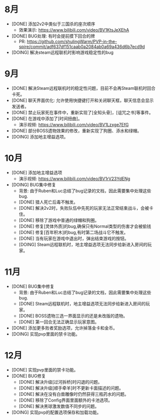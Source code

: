 # 8月
- [DONE] 添加2v2中类似于三国杀的座次顺序
    - 效果演示: https://www.bilibili.com/video/BV1KtsJeXEhA
- [DONE] BUG处理: 有时会提前摸下回合的牌
    - PR: https://github.com/shulingWarm/PVP-in-the-spire/commit/adf637df151caab0a2084ab0a69a436d6b7ecd9d
- [DOING] 解决steam远程联机时影响游戏稳定性的bug

# 9月
- [DONE] 解决Steam远程联机时的稳定性问题，目前不会再Steam联机时回合卡死。
- [DONE] 聊天界面优化: 允许使用快捷键打开和关闭聊天框，聊天信息会显示发送者。
- [DONE] 禁止玩家死在事件中，重新实现了[全知头骨]，[诅咒之书]等事件。
- [DONE] 在游戏中添加了[时间扭曲]。
    - 演示视频: https://www.bilibili.com/video/BV1Lzxge7EfG
- [DONE] 部分BOSS遗物效果的修改，重新实现了狗圈、添水和绿帽。
- [DOING] 添加地主增益选项。

# 10月
- [DONE] 添加地主增益选项
    - 演示视频: https://www.bilibili.com/video/BV1rV23YdENg
- [DOING] BUG集中修复
    - 背景: 由于Ruben和Luc总结了bug记录的文档，因此需要集中处理这些bug.
    - [DONE] 猎人死亡后毒不触发。
    - [DONE] 解决2v2时，失败队伍中先死的玩家无法正常结束战斗，会被卡住。
    - [DONE] 移除了游戏中普通的绿帽和狗圈。
    - [DONE] 修复[灵体外质]的bug,确保只有Normal类型的伤害才会被偷钱
    - [DONE] 修复[百年积木]的bug,有时第二场战斗它不触发。
    - [DONE] 当有玩家在游戏中退出时，弹出结束游戏的按钮。
    - [DOING] Steam远程联机时，地主增益选项无法同步给新进入房间的玩家。

# 11月
- [DONE] BUG集中修复
    - 背景: 由于Ruben和Luc总结了bug记录的文档，因此需要集中处理这些bug.
    - [DONE] Steam远程联机时，地主增益选项无法同步给新进入房间的玩家。
    - [DONE] BOSS遗物三选一界面显示的还是未改版的遗物。
    - [DONE] 第一回合无法正确显示玩家意图。
- [DONE] 添加更多败者奖励选项，允许掉落金卡和金币。
- [DOING] 实现pvp里面的禁卡功能。

# 12月
- [DONE] 实现pvp里面的禁卡功能。
- [DONE] BUG修复
    - [DONE] 解决升级[过河拆桥]时闪退的问题。
    - [DONE] 解决升级[顺手牵羊]时不更新卡面描述的问题。
    - [DONE] 解决在没有白兽雕像时仍然获得三瓶药水的问题。
    - [DONE] 移除了Config界面里面额外的卡池选项。
    - [DONE] 解决黑球激发数值不同步的问题。
- [DOING] 实现pvp的配置选项保存和加载功能。